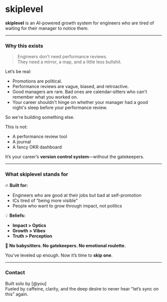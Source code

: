 # skiplevel

**skiplevel** is an AI-powered growth system for engineers who are tired of waiting for their manager to notice them.

---

### Why this exists

> Engineers don’t need performance reviews.  
> They need a mirror, a map, and a little less bullshit.

Let’s be real:
- Promotions are political.
- Performance reviews are vague, biased, and retroactive.
- Good managers are rare. Bad ones are calendar-sitters who can't remember what you worked on.
- Your career shouldn't hinge on whether your manager had a good night's sleep before your performance review.

So we're building something else.

This is not:
- A performance review tool  
- A journal  
- A fancy OKR dashboard  

It’s your career’s **version control system**—without the gatekeepers.

---

### What skiplevel stands for

🔥 **Built for:**
- Engineers who are good at their jobs but bad at self-promotion
- ICs tired of “being more visible”
- People who want to grow through impact, not politics

💡 **Beliefs:**
- **Impact > Optics**  
- **Growth > Vibes**  
- **Truth > Perception**

🚫 **No babysitters. No gatekeepers. No emotional roulette.**

You’ve leveled up enough. Now it’s time to **skip one**.

---

### Contact

Built solo by [@you]  
Fueled by caffeine, clarity, and the deep desire to never hear “let’s sync on this” again.
